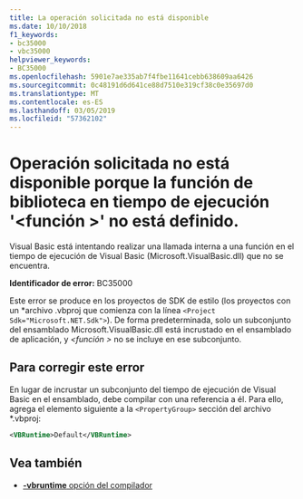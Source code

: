 ```yaml
---
title: La operación solicitada no está disponible
ms.date: 10/10/2018
f1_keywords:
- bc35000
- vbc35000
helpviewer_keywords:
- BC35000
ms.openlocfilehash: 5901e7ae335ab7f4fbe11641cebb638609aa6426
ms.sourcegitcommit: 0c48191d6d641ce88d7510e319cf38c0e35697d0
ms.translationtype: MT
ms.contentlocale: es-ES
ms.lasthandoff: 03/05/2019
ms.locfileid: "57362102"
---
```

# <a name="requested-operation-is-not-available-because-the-runtime-library-function-function-is-not-defined"></a>Operación solicitada no está disponible porque la función de biblioteca en tiempo de ejecución '\<función >' no está definido.

Visual Basic está intentando realizar una llamada interna a una función en el tiempo de ejecución de Visual Basic (Microsoft.VisualBasic.dll) que no se encuentra.

**Identificador de error:** BC35000

Este error se produce en los proyectos de SDK de estilo (los proyectos con un \*archivo .vbproj que comienza con la línea `<Project Sdk="Microsoft.NET.Sdk">`). De forma predeterminada, solo un subconjunto del ensamblado Microsoft.VisualBasic.dll está incrustado en el ensamblado de aplicación, y  *\<función >* no se incluye en ese subconjunto.

## <a name="to-correct-this-error"></a>Para corregir este error

En lugar de incrustar un subconjunto del tiempo de ejecución de Visual Basic en el ensamblado, debe compilar con una referencia a él. Para ello, agrega el elemento siguiente a la `<PropertyGroup>` sección del archivo *.vbproj:

```xml
<VBRuntime>Default</VBRuntime>
```

## <a name="see-also"></a>Vea también

- [**-vbruntime** opción del compilador](../../reference/command-line-compiler/vbruntime.md)
